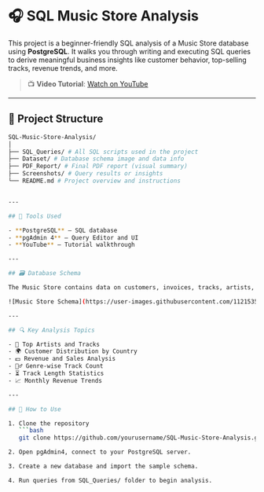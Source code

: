 # 🎧 SQL Music Store Analysis

This project is a beginner-friendly SQL analysis of a Music Store database using **PostgreSQL**. It walks you through writing and executing SQL queries to derive meaningful business insights like customer behavior, top-selling tracks, revenue trends, and more.

> 📺 **Video Tutorial**: [Watch on YouTube](https://www.youtube.com/watch?v=VFIuIjswMKM)

---

## 📂 Project Structure
```bash
SQL-Music-Store-Analysis/
│
├── SQL_Queries/ # All SQL scripts used in the project
├── Dataset/ # Database schema image and data info
├── PDF_Report/ # Final PDF report (visual summary)
├── Screenshots/ # Query results or insights
└── README.md # Project overview and instructions


---

## 🧰 Tools Used

- **PostgreSQL** – SQL database
- **pgAdmin 4** – Query Editor and UI
- **YouTube** – Tutorial walkthrough

---

## 🗃️ Database Schema

The Music Store contains data on customers, invoices, tracks, artists, and genres.

![Music Store Schema](https://user-images.githubusercontent.com/112153548/213707717-bfc9f479-52d9-407b-99e1-e94db7ae10a3.png)

---

## 🔍 Key Analysis Topics

- 🎼 Top Artists and Tracks
- 🌍 Customer Distribution by Country
- 💵 Revenue and Sales Analysis
- 🕵️‍♂️ Genre-wise Track Count
- ⏳ Track Length Statistics
- 📈 Monthly Revenue Trends

---

## 🧪 How to Use

1. Clone the repository  
   ```bash
   git clone https://github.com/yourusername/SQL-Music-Store-Analysis.git

2. Open pgAdmin4, connect to your PostgreSQL server.

3. Create a new database and import the sample schema.

4. Run queries from SQL_Queries/ folder to begin analysis.
